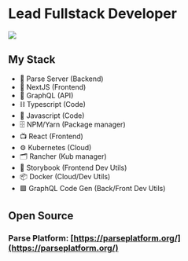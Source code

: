 # Lead Fullstack Developer

![](https://media.giphy.com/media/enqnZjh7ydrefjR1YO/giphy.gif)

## My Stack

- 💎 Parse Server (Backend)
- 📱 NextJS (Frontend)
- 🔮 GraphQL (API)
- ⛓ Typescript (Code)
- 🧱 Javascript (Code)
- 🗄 NPM/Yarn (Package manager)
- 📺 React (Frontend)
- ⚙️ Kubernetes (Cloud)
- 🗂 Rancher (Kub manager)
- 🔧 Storybook (Frontend Dev Utils)
- 📦 Docker (Cloud/Dev Utils)
- 🟪 GraphQL Code Gen (Back/Front Dev Utils)

## Open Source

### Parse Platform: [https://parseplatform.org/](https://parseplatform.org/)
